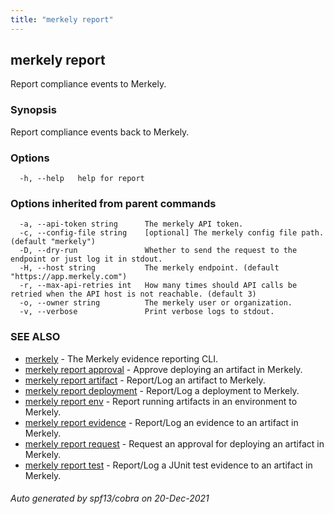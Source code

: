 ```yaml
---
title: "merkely report"
---
```


## merkely report

Report compliance events to Merkely.

### Synopsis


Report compliance events back to Merkely.


### Options

```
  -h, --help   help for report
```

### Options inherited from parent commands

```
  -a, --api-token string      The merkely API token.
  -c, --config-file string    [optional] The merkely config file path. (default "merkely")
  -D, --dry-run               Whether to send the request to the endpoint or just log it in stdout.
  -H, --host string           The merkely endpoint. (default "https://app.merkely.com")
  -r, --max-api-retries int   How many times should API calls be retried when the API host is not reachable. (default 3)
  -o, --owner string          The merkely user or organization.
  -v, --verbose               Print verbose logs to stdout.
```

### SEE ALSO

* [merkely](/client_reference/merkely/)	 - The Merkely evidence reporting CLI.
* [merkely report approval](/client_reference/merkely_report_approval/)	 - Approve deploying an artifact in Merkely. 
* [merkely report artifact](/client_reference/merkely_report_artifact/)	 - Report/Log an artifact to Merkely. 
* [merkely report deployment](/client_reference/merkely_report_deployment/)	 - Report/Log a deployment to Merkely. 
* [merkely report env](/client_reference/merkely_report_env/)	 - Report running artifacts in an environment to Merkely.
* [merkely report evidence](/client_reference/merkely_report_evidence/)	 - Report/Log an evidence to an artifact in Merkely. 
* [merkely report request](/client_reference/merkely_report_request/)	 - Request an approval for deploying an artifact in Merkely. 
* [merkely report test](/client_reference/merkely_report_test/)	 - Report/Log a JUnit test evidence to an artifact in Merkely. 

###### Auto generated by spf13/cobra on 20-Dec-2021
